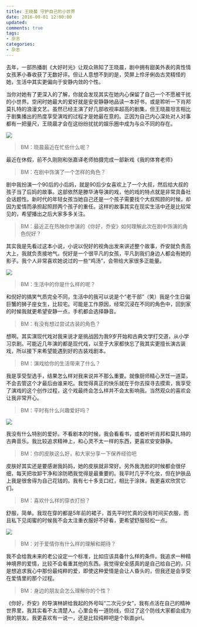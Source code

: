 ```yaml
---
title: 王晓晨 守护自己的小世界
date: 2016-09-01 12:00:00
updated:
comments: true
tags:
- 杂志
categories:
- 杂志
---
```


去年，一部热播剧《大好时光》让观众熟知了王晓晨，剧中拥有甜美外表的真性情女孩茅小春收获了无数好评。但让人意想不到的是，荧屏上伶牙俐齿古灵精怪的她，生活中其实更偏向于安静内敛的个性。

<!--more-->

当你对她有了更深入的了解，你就会发现其实在她内心保留了自己一个不愿被干扰的小世界。空闲时她最大的爱好就是安安静静地品读一本好书，或是聆听一下肖邦莫扎特的浪漫文艺。虽然已经主演了好几部收视率超高的剧集，但王晓晨坦言相比于剧集播出的热度享受演戏的过程才是她最在意的。正因为自己内心深处对人对事都有一把量尺，王晓晨才会在这纷纷扰扰的娱乐圈中成为与众不同的存在。

![](/img/magazine/020/026-001.jpeg)

>BM：晓晨最近在忙些什么呢？

最近在休假，前不久刚刚和张嘉译老师拍摄完成一部新戏《我的体育老师》

>BM：在剧中饰演了一个怎样的角色？

剧中我扮演一个90后的小后妈，就是90后少女喜欢上了一个大叔，然后给大叔的孩子当了后妈的故事。这部依然是滕华涛导演的戏，他的戏的特点就是非常具备社会话题性。新时代的年轻女孩当她自己还是一个孩子需要找个大叔照顾的时候，却因为爱情而承担起照顾两个孩子的重任。这样的故事其实在现实生活中还是比较常见的，希望播出之后大家多多关注。

>BM：最近正在热映你参演的《你好，乔安》如何理解此次在剧中饰演的角色倪好？

其实我是先看过这本小说，小说以倪好的视角出发来讲述整个故事，乔安就负责高大上，我就负责接地气。倪好是一个很平凡的女孩，平凡到我们身边人都会有她的影子。我个人非常喜欢她说过的一些“鸡汤”，会带给大家很多正能量。

![](/img/magazine/020/026-002.jpeg)

>BM：生活中的你是什么样的呢？

和倪好的搞笑气质完全不同，生活中的我可以说是个“老干部”（笑）我是个生日偏巨蟹的狮子座女生，比较宅。可能是工作原因，经常沉浸在不同的角色中，回到家的时候我就更希望安静一点，手机都会选择静音。

>BM：有没有想过尝试古装的角色？

想啊。其实演现代戏对我来说才是挑战因为我9岁开始和古典文学打交道，从小学习京剧。可能近几年演的都是现代戏，以至于大家都快忘了我其实更擅长演古装戏，所以接下来希望能遇到好的古装戏剧本。

>BM：演戏给你的生活带来了什么？

我是享受型选手，结果怎么样对我来说并不那么重要。就像厨师精心烹饪一道菜，不会去管这个才最后由谁来吃。我觉得真正的快乐就在于你去探寻去摸索，我享受了演戏的这个创作过程，这个戏最终会怎么样并不会太影响我。当然观众的喜欢会让我非常开心。

>BM：平时有什么兴趣爱好吗？

![](/img/magazine/020/026-004.jpeg)

我没有什么特别的爱好。不看剧本的时候，我会看看书，或者听听肖邦和莫扎特的古典音乐。我比较追求精神上，和心灵不太一样的东西，更喜欢安安静静。

>BM：你的皮肤这么好，和大家分享一下保养经验吧

皮肤好其实还是要感谢我妈妈，她的皮肤就非常好。另外我洗脸的时候都会很仔细，每天把妆卸干净和涂防晒我觉得是最重要的。我平时几乎不化妆，但在护肤品上我是很舍得为自己花钱的。我有七十多支口红，相比于涂抹，我更喜欢欣赏它们。

>BM：喜欢什么样的穿衣打扮？

舒服，简单。我现在穿的都是5年前的裙子，首先平时忙真的没有时间买衣服，而且私下见闺蜜的时候我不会太注重衣服好不好看，更希望舒服轻松一点。

![](/img/magazine/020/026-003.jpeg)

>BM：对于爱情你有什么样的理解和期待？

我不会给我未来的老公设定一个标准，比如应该具备什么样的条件。我追求一种精神境界的爱情，比较不会看重其他的东西。我觉得安全感真的是自己给自己的，只是想追求我心中那份最纯粹的爱，即使这种爱情是会让人昏头的，但我还是会享受在爱情里的那个过程。

>BM：身边的朋友会怎么理解你的个性？

《你好，乔安》的导演林妍给我起的外号叫“二次元少女”，我有点活在自己的精神世界里，我其实看不太清楚人。心里会有一道防线，但过了这个防线大家都会成为我的朋友。我更喜欢有一说一，还是比较纯粹吧是个耿直girl。
